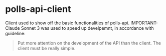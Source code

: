 # polls-api-client
Client used to show off the basic functionalities of polls-api.
IMPORTANT: Claude Sonnet 3 was used to speed up develpemnt, in accordance with guideline:
> Put more attention on the development of the API than the client. The client must be really simple.
